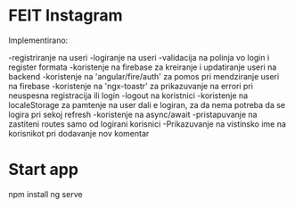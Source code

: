 # FEIT Instagram

Implementirano:

-registriranje na useri
-logiranje na useri
-validacija na polinja vo login i register formata
-koristenje na firebase za kreiranje i updatiranje useri na backend
-koristenje na 'angular/fire/auth' za pomos pri mendziranje useri na firebase
-koristenje na 'ngx-toastr' za prikazuvanje na errori pri neuspesna registracija ili login
-logout na koristnici
-koristenje na localeStorage za pamtenje na user dali e logiran, za da nema potreba da se logira pri sekoj refresh
-koristenje na async/await
-pristapuvanje na zastiteni routes samo od logirani korisnici
-Prikazuvanje na vistinsko ime na korisnikot pri dodavanje nov komentar

# Start app
npm install
ng serve